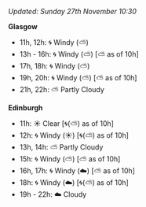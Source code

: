 *Updated: Sunday 27th November 10:30*

**Glasgow**

* 11h, 12h: :cyclone: Windy (:partly_sunny:)
* 13h - 16h: :cyclone: Windy (:partly_sunny:) [:partly_sunny: as of 10h]
* 17h, 18h: :cyclone: Windy (:partly_sunny:)
* 19h, 20h: :cyclone: Windy (:partly_sunny:) [:partly_sunny: as of 10h]
* 21h, 22h: :partly_sunny: Partly Cloudy

**Edinburgh**

* 11h: :sunny: Clear [:cyclone:(:partly_sunny:) as of 10h]
* 12h: :cyclone: Windy (:sunny:) [:cyclone:(:partly_sunny:) as of 10h]
* 13h, 14h: :partly_sunny: Partly Cloudy
* 15h: :cyclone: Windy (:partly_sunny:) [:partly_sunny: as of 10h]
* 16h, 17h: :cyclone: Windy (:cloud:) [:partly_sunny: as of 10h]
* 18h: :cyclone: Windy (:cloud:) [:cyclone:(:partly_sunny:) as of 10h]
* 19h - 22h: :cloud: Cloudy
